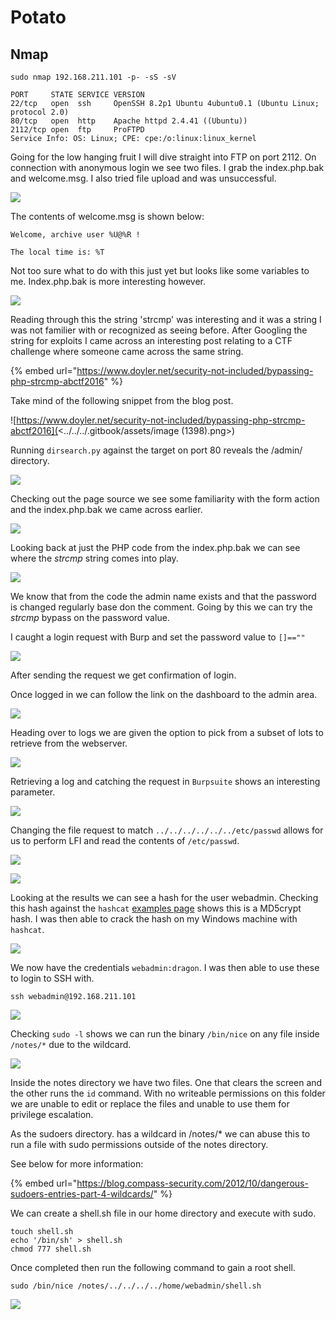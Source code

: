 # Potato

## Nmap

```
sudo nmap 192.168.211.101 -p- -sS -sV

PORT     STATE SERVICE VERSION
22/tcp   open  ssh     OpenSSH 8.2p1 Ubuntu 4ubuntu0.1 (Ubuntu Linux; protocol 2.0)
80/tcp   open  http    Apache httpd 2.4.41 ((Ubuntu))
2112/tcp open  ftp     ProFTPD
Service Info: OS: Linux; CPE: cpe:/o:linux:linux_kernel
```

Going for the low hanging fruit I will dive straight into FTP on port 2112. On connection with anonymous login we see two files. I grab the index.php.bak and welcome.msg. I also tried file upload and was unsuccessful.

![](<../../../.gitbook/assets/image (1396).png>)

The contents of welcome.msg is shown below:

```
Welcome, archive user %U@%R !

The local time is: %T
```

Not too sure what to do with this just yet but looks like some variables to me. Index.php.bak is more interesting however.

![](<../../../.gitbook/assets/image (1397).png>)

Reading through this the string 'strcmp' was interesting and it was a string I was not familier with or recognized as seeing before. After Googling the string for exploits I came across an interesting post relating to a CTF challenge where someone came across the same string.

{% embed url="https://www.doyler.net/security-not-included/bypassing-php-strcmp-abctf2016" %}

Take mind of the following snippet from the blog post.

![https://www.doyler.net/security-not-included/bypassing-php-strcmp-abctf2016](<../../../.gitbook/assets/image (1398).png>)

Running `dirsearch.py` against the target on port 80 reveals the /admin/ directory.

![](<../../../.gitbook/assets/image (1399).png>)

Checking out the page source we see some familiarity with the form action and the index.php.bak we came across earlier.

![](<../../../.gitbook/assets/image (1400).png>)

Looking back at just the PHP code from the index.php.bak we can see where the _strcmp_ string comes into play.

![](<../../../.gitbook/assets/image (1401).png>)

We know that from the code the admin name exists and that the password is changed regularly base don the comment. Going by this we can try the _strcmp_ bypass on the password value.

I caught a login request with Burp and set the password value to `[]==""`

![](<../../../.gitbook/assets/image (1404).png>)

After sending the request we get confirmation of login.

Once logged in we can follow the link on the dashboard to the admin area.

![](<../../../.gitbook/assets/image (1405).png>)

Heading over to logs we are given the option to pick from a subset of lots to retrieve from the webserver.

![](<../../../.gitbook/assets/image (1406).png>)

Retrieving a log and catching the request in `Burpsuite` shows an interesting parameter.

![](<../../../.gitbook/assets/image (1407).png>)

Changing the file request to match `../../../../../../etc/passwd` allows for us to perform LFI and read the contents of `/etc/passwd`.

![](<../../../.gitbook/assets/image (1409).png>)

![](<../../../.gitbook/assets/image (1408).png>)

Looking at the results we can see a hash for the user webadmin. Checking this hash against the `hashcat` [examples page](https://hashcat.net/wiki/doku.php?id=example\_hashes) shows this is a MD5crypt hash. I was then able to crack the hash on my Windows machine with `hashcat`.

![](<../../../.gitbook/assets/image (1410).png>)

We now have the credentials `webadmin:dragon`. I was then able to use these to login to SSH with.

```
ssh webadmin@192.168.211.101
```

![](<../../../.gitbook/assets/image (1411) (1).png>)

Checking `sudo -l` shows we can run the binary `/bin/nice` on any file inside `/notes/*` due to the wildcard.

![](<../../../.gitbook/assets/image (1412).png>)

Inside the notes directory we have two files. One that clears the screen and the other runs the `id` command. With no writeable permissions on this folder we are unable to edit or replace the files and unable to use them for privilege escalation.

As the sudoers directory. has a wildcard in /notes/\* we can abuse this to run a file with sudo permissions outside of the notes directory.

See below for more information:

{% embed url="https://blog.compass-security.com/2012/10/dangerous-sudoers-entries-part-4-wildcards/" %}

We can create a shell.sh file in our home directory and execute with sudo.

```
touch shell.sh
echo '/bin/sh' > shell.sh
chmod 777 shell.sh
```

Once completed then run the following command to gain a root shell.

```
sudo /bin/nice /notes/../../../../home/webadmin/shell.sh
```

![](<../../../.gitbook/assets/image (1413).png>)
